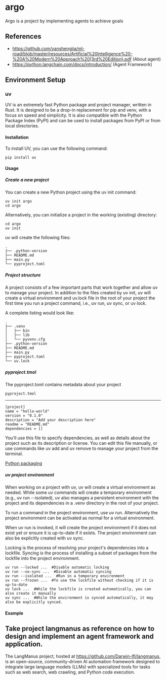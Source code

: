 #  argo

Argo is a project by implementing agents to achieve goals

## References 

* https://github.com/yanshengjia/ml-road/blob/master/resources/Artificial%20Intelligence%20-%20A%20Modern%20Approach%20(3rd%20Edition).pdf    (About agent)
* https://python.langchain.com/docs/introduction/    (Agent Framework)


## Environment Setup

### uv 

UV is an extremely fast Python package and project manager, written in Rust. It is designed to be a drop-in replacement for pip and venv, with a focus on speed and simplicity. It is also compatible with the Python Package Index (PyPI) and can be used to install packages from PyPI or from local directories.

#### Installation

To install UV, you can use the following command:

```
pip install uv
```

#### Usage
##### Create a new project

You can create a new Python project using the uv init command:
```
uv init argo
cd argo
```
Alternatively, you can initialize a project in the working (existing) directory:

```
cd argo
uv init
```

uv will create the following files:
```
.
├── .python-version
├── README.md
├── main.py
└── pyproject.toml
```

##### Project structure

A project consists of a few important parts that work together and allow uv to manage your project. In addition to the files created by uv init, uv will create a virtual environment and uv.lock file in the root of your project the first time you run a project command, i.e., uv run, uv sync, or uv lock.

A complete listing would look like:
```
.
├── .venv
│   ├── bin
│   ├── lib
│   └── pyvenv.cfg
├── .python-version
├── README.md
├── main.py
├── pyproject.toml
└── uv.lock
```

##### pyproject.tmol

The pyproject.toml contains metadata about your project

```
pyproject.tmol
```
---
```
[project]
name = "hello-world"
version = "0.1.0"
description = "Add your description here"
readme = "README.md"
dependencies = []
```
You'll use this file to specify dependencies, as well as details about the project such as its description or license. You can edit this file manually, or use commands like uv add and uv remove to manage your project from the terminal.

[Python packaging](https://packaging.python.org/en/latest/overview/)


##### uv project environment

When working on a project with uv, uv will create a virtual environment as needed. While some uv commands will create a temporary environment (e.g., uv run --isolated), uv also manages a persistent environment with the project and its dependencies in a .venv directory in the root of your project.

To run a command in the project environment, use uv run. Alternatively the project environment can be activated as normal for a virtual environment.

When uv run is invoked, it will create the project environment if it does not exist yet or ensure it is up-to-date if it exists. The project environment can also be explicitly created with uv sync.

Locking is the process of resolving your project's dependencies into a lockfile. Syncing is the process of installing a subset of packages from the lockfile into the project environment.

```
uv run --locked ...  #Disable automatic locking 
uv run --no-sync ...  #Disable automatic syncing
uv run --isolated ...  #Run in a temporary environment
uv run --frozen ...  #To use the lockfile without checking if it is up-to-date
uv lock ...  #While the lockfile is created automatically, you can also create it manually
uv sync ...  #While the environment is synced automatically, it may also be explicitly synced.

```

#### Example


## Take project langmanus as reference on how to design and implement an agent framework and application.

The LangManus project, hosted at https://github.com/Darwin-lfl/langmanus, is an open-source, community-driven AI automation framework designed to integrate large language models (LLMs) with specialized tools for tasks such as web search, web crawling, and Python code execution.

